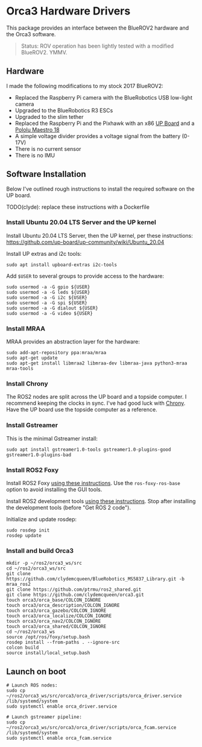 # Orca3 Hardware Drivers

This package provides an interface between the BlueROV2 hardware and the Orca3 software.

> Status: ROV operation has been lightly tested with a modified BlueROV2. YMMV.

## Hardware

I made the following modifications to my stock 2017 BlueROV2:
* Replaced the Raspberry Pi camera with the BlueRobotics USB low-light camera
* Upgraded to the BlueRobotics R3 ESCs
* Upgraded to the slim tether
* Replaced the Raspberry Pi and the Pixhawk with an x86
  [UP Board](https://up-board.org/up/specifications/) and a
  [Pololu Maestro 18](https://www.pololu.com/product/1354)
* A simple voltage divider provides a voltage signal from the battery (0-17V)
* There is no current sensor
* There is no IMU

## Software Installation

Below I've outlined rough instructions to install the required software on the UP board.

TODO(clyde): replace these instructions with a Dockerfile

### Install Ubuntu 20.04 LTS Server and the UP kernel

Install Ubuntu 20.04 LTS Server, then the UP kernel, per these instructions:
https://github.com/up-board/up-community/wiki/Ubuntu_20.04

Install UP extras and i2c tools:
~~~
sudo apt install upboard-extras i2c-tools
~~~

Add `$USER` to several groups to provide access to the hardware:
~~~
sudo usermod -a -G gpio ${USER}
sudo usermod -a -G leds ${USER}
sudo usermod -a -G i2c ${USER}
sudo usermod -a -G spi ${USER}
sudo usermod -a -G dialout ${USER}
sudo usermod -a -G video ${USER}
~~~

### Install MRAA

MRAA provides an abstraction layer for the hardware:

~~~
sudo add-apt-repository ppa:mraa/mraa
sudo apt-get update
sudo apt-get install libmraa2 libmraa-dev libmraa-java python3-mraa mraa-tools
~~~

### Install Chrony

The ROS2 nodes are split across the UP board and a topside computer.
I recommend keeping the clocks in sync.
I've had good luck with [Chrony](https://chrony.tuxfamily.org/doc/3.5/installation.html).
Have the UP board use the topside computer as a reference.

### Install Gstreamer

This is the minimal Gstreamer install:

~~~
sudo apt install gstreamer1.0-tools gstreamer1.0-plugins-good gstreamer1.0-plugins-bad
~~~

### Install ROS2 Foxy

Install ROS2 Foxy
[using these instructions](https://index.ros.org/doc/ros2/Installation/Foxy/Linux-Install-Debians/).
Use the `ros-foxy-ros-base` option to avoid installing the GUI tools.

Install ROS2 development tools
[using these instructions](https://index.ros.org/doc/ros2/Installation/Foxy/Linux-Development-Setup/).
Stop after installing the development tools (before "Get ROS 2 code").

Initialize and update rosdep:
~~~
sudo rosdep init
rosdep update
~~~

### Install and build Orca3

~~~
mkdir -p ~/ros2/orca3_ws/src
cd ~/ros2/orca3_ws/src
git clone https://github.com/clydemcqueen/BlueRobotics_MS5837_Library.git -b mraa_ros2
git clone https://github.com/ptrmu/ros2_shared.git
git clone https://github.com/clydemcqueen/orca3.git
touch orca3/orca_base/COLCON_IGNORE
touch orca3/orca_description/COLCON_IGNORE
touch orca3/orca_gazebo/COLCON_IGNORE
touch orca3/orca_localize/COLCON_IGNORE
touch orca3/orca_nav2/COLCON_IGNORE
touch orca3/orca_shared/COLCON_IGNORE
cd ~/ros2/orca3_ws
source /opt/ros/foxy/setup.bash
rosdep install --from-paths . --ignore-src
colcon build
source install/local_setup.bash
~~~

## Launch on boot

~~~
# Launch ROS nodes:
sudo cp ~/ros2/orca3_ws/src/orca3/orca_driver/scripts/orca_driver.service /lib/systemd/system
sudo systemctl enable orca_driver.service

# Launch gstreamer pipeline:
sudo cp ~/ros2/orca3_ws/src/orca3/orca_driver/scripts/orca_fcam.service /lib/systemd/system
sudo systemctl enable orca_fcam.service
~~~